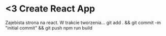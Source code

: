 # <3 Create React App

Zajebista strona na react.
W trakcie tworzenia...
git add . && git commit -m "initial commit" && git push
npm run build